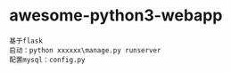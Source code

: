 # awesome-python3-webapp
    基于flask
    启动：python xxxxxx\manage.py runserver
    配置mysql：config.py
